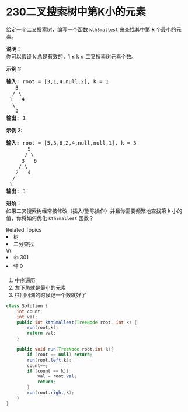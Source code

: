 # 230二叉搜索树中第K小的元素

<p>给定一个二叉搜索树，编写一个函数&nbsp;<code>kthSmallest</code>&nbsp;来查找其中第&nbsp;<strong>k&nbsp;</strong>个最小的元素。</p>

<p><strong>说明：</strong><br>
你可以假设 k 总是有效的，1 &le; k &le; 二叉搜索树元素个数。</p>

<p><strong>示例 1:</strong></p>

<pre><strong>输入:</strong> root = [3,1,4,null,2], k = 1
   3
  / \
 1   4
  \
&nbsp;  2
<strong>输出:</strong> 1</pre>

<p><strong>示例 2:</strong></p>

<pre><strong>输入:</strong> root = [5,3,6,2,4,null,null,1], k = 3
       5
      / \
     3   6
    / \
   2   4
  /
 1
<strong>输出:</strong> 3</pre>

<p><strong>进阶：</strong><br>
如果二叉搜索树经常被修改（插入/删除操作）并且你需要频繁地查找第 k 小的值，你将如何优化&nbsp;<code>kthSmallest</code>&nbsp;函数？</p>
<div><div>Related Topics</div><div><li>树</li><li>二分查找</li></div></div>\n<div><li>👍 301</li><li>👎 0</li></div>

1. 中序遍历
2. 左下角就是最小的元素
3. 往回回溯的时候记一个数就好了

```java
class Solution {
    int count;
    int val;
    public int kthSmallest(TreeNode root, int k) {
        run(root,k);
        return val;
    }

    public void run(TreeNode root,int k){
        if (root == null) return;
        run(root.left,k);
        count++;
        if (count == k){
            val = root.val;
            return;
        }
        run(root.right,k);
    }
}
```

